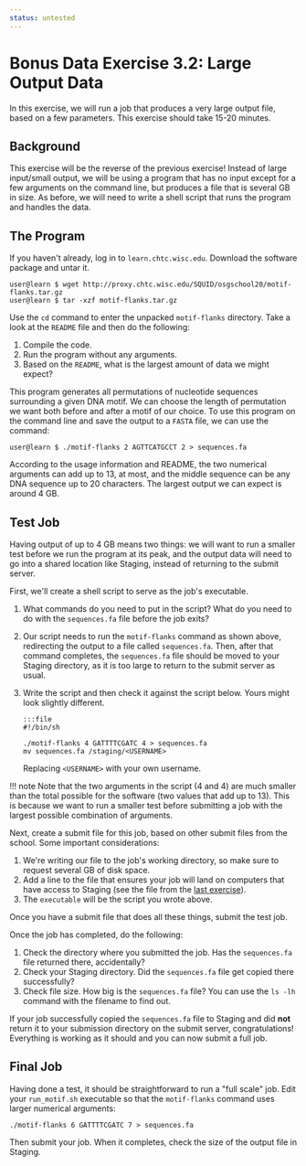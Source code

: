 ```yaml
---
status: untested
---
```


Bonus Data Exercise 3.2: Large Output Data
========================================

In this exercise, we will run a job that produces a very large output file, based on a few parameters.
This exercise should take 15-20 minutes.

Background
----------

This exercise will be the reverse of the previous exercise!
Instead of large input/small output, we will be using a program that has no input except for a few arguments on the
command line, but produces a file that is several GB in size.
As before, we will need to write a shell script that runs the program and handles the data.

The Program
-----------

If you haven't already, log in to `learn.chtc.wisc.edu`. Download the software package and untar it.

``` console
user@learn $ wget http://proxy.chtc.wisc.edu/SQUID/osgschool20/motif-flanks.tar.gz
user@learn $ tar -xzf motif-flanks.tar.gz
```

Use the `cd` command to enter the unpacked `motif-flanks` directory.
Take a look at the `README` file and then do the following:

1. Compile the code. 
1. Run the program without any arguments. 
1. Based on the `README`, what is the largest amount of data we might expect?

This program generates all permutations of nucleotide sequences surrounding a given DNA motif.
We can choose the length of permutation we want both before and after a motif of our choice.
To use this program on the command line and save the output to a `FASTA` file, we can use the command:

``` console
user@learn $ ./motif-flanks 2 AGTTCATGCCT 2 > sequences.fa
```

According to the usage information and README, the two numerical arguments can add up to 13, at most, and the middle
sequence can be any  DNA sequence up to 20 characters.
The largest output we can expect is around 4 GB.

Test Job
--------

Having output of up to 4 GB means two things: we will want to run a smaller test before we run the program at its peak,
and the output data will need to go into a shared location like Staging, instead of returning to the submit server.

First, we'll create a shell script to serve as the job's executable.

1.  What commands do you need to put in the script?
    What do you need to do with the `sequences.fa` file before the job exits?
1.  Our script needs to run the `motif-flanks` command as shown above, redirecting the output to a file called `sequences.fa`.
    Then, after that command completes, the `sequences.fa` file should be moved to your Staging directory, as it is too
    large to return to the submit server as usual.
1.  Write the script and then check it against the script below. Yours might look slightly different. 

        :::file
		#!/bin/sh
		
		./motif-flanks 4 GATTTTCGATC 4 > sequences.fa
		mv sequences.fa /staging/<USERNAME>

    Replacing `<USERNAME>` with your own username.

!!! note 
    Note that the two arguments in the script (4 and 4) are much smaller than the total possible for the software
    (two values that add up to 13).
    This is because we want to run a smaller test before submitting a job with the largest possible combination of arguments.

Next, create a submit file for this job, based on other submit files from the school.
Some important considerations:

1.  We're writing our file to the job's working directory, so make sure to request several GB of disk space.
1.  Add a line to the file that ensures your job will land on computers that have access to Staging
    (see the file from the [last exercise](/materials/data/part3-ex1-input.md)).
1.  The `executable` will be the script you wrote above.

Once you have a submit file that does all these things, submit the test job.

Once the job has completed, do the following:

1.  Check the directory where you submitted the job. Has the `sequences.fa` file returned there, accidentally?
1.  Check your Staging directory. Did the `sequences.fa` file get copied there successfully?
1.  Check file size. How big is the `sequences.fa` file? You can use the `ls -lh` command with the filename to find out.

If your job successfully copied the `sequences.fa` file to Staging and did **not** return it to your submission
directory on the submit server, congratulations!
Everything is working as it should and you can now submit a full job.

Final Job
---------

Having done a test, it should be straightforward to run a "full scale" job.
Edit your `run_motif.sh` executable so that the `motif-flanks` command  uses larger numerical arguments:

``` file
./motif-flanks 6 GATTTTCGATC 7 > sequences.fa
```

Then submit your job. When it completes, check the size of the output file in Staging.


